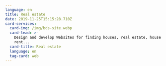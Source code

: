 ```yaml
---
language: en
title: Real estate
date: 2019-11-25T15:15:28.710Z
card-services:
  card-img: /img/bds-site.webp
  card-lead: >-
    Design and develop Websites for finding houses, real estate, house for
    rent...
  card-title: Real estate
  language: en
  tag-card: web
---
```


